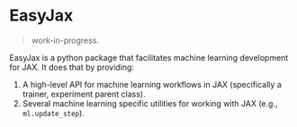 # EasyJax 

> work-in-progress. 

EasyJax is a python package that facilitates machine learning development for JAX. It does that by providing:

1. A high-level API for machine learning workflows in JAX (specifically a trainer, experiment parent class). 
2. Several machine learning specific utilities for working with JAX (e.g., `ml.update_step`). 


